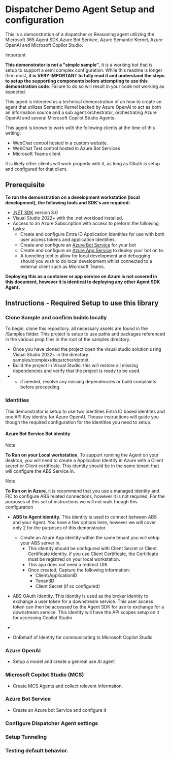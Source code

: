﻿# Dispatcher Demo Agent Setup and configuration
This is a demonstration of a dispatcher or Reasoning agent utilizing the Microsoft 365 Agent SDK,Azure Bot Service, Azure Semantic Kernel, Azure OpenAI and Microsoft Copilot Studio.

> [!IMPORTANT]
> **This demonstrator is not a "simple sample"**, it is a working bot that is setup to support a semi complex configuration. While this readme is longer then most, **it is VERY IMPORTANT to fully read it and understand the steps to setup the supporting components before attempting to use this demonstration code**.  Failure to do so will result in your code not working as expected.


This agent is intended as a technical demonstration of an how to create an agent that utilizes Semantic Kernel backed by Azure OpenAI to act as both an information source and a sub agent orchestrator, orchestrating Azure OpenAI and several Microsoft Copilot Studio Agents.

This agent is known to work with the following clients at the time of this writing:

- WebChat control hosted in a custom website.
- WebChat Test control hosted in Azure Bot Services
- Microsoft Teams client

It is likely other clients will work properly with it, as long as OAuth is setup and configured for that client.

## Prerequisite

**To run the demonstration on a development workstation (local development), the following tools and SDK's are required:**

- [.NET SDK](https://dotnet.microsoft.com/download) version 8.0
- Visual Studio 2022+ with the .net workload installed.
- Access to an Azure Subscription with access to preform the following tasks:
  - Create and configure Entra ID Application Identities for use with both user access tokens and application identities. 
  - Create and configure an [Azure Bot Service](https://aka.ms/AgentsSDK-CreateBot) for your bot
  - Create and configure an [Azure App Service](https://learn.microsoft.com/azure/app-service/) to deploy your bot on to.
  - A tunneling tool to allow for local development and debugging should you wish to do local development whilst connected to a external client such as Microsoft Teams.

**Deploying this as a container or app service on Azure is not covered in this document, however it is identical to deploying any other Agent SDK Agent.**

## Instructions - Required Setup to use this library

### Clone Sample and confirm builds locally

To begin, clone this repository. all necessary assets are found in the /Samples folder. This project is setup to use paths and packages referenced in the various prop files in the root of the samples directory.

- Once you have cloned the project open the visual studio solution using Visual Studio 2022+ in the directory samples/complex/dispatcher/dotnet.
- Build the project in Visual Studio.  this will restore all missing dependencies and verify that the project is ready to be used.
- - if needed, resolve any missing dependencies or build complaints before proceeding.

### Identities

This demonstrator is setup to use two identities Entra ID based identites and one API Key identity for Azure OpenAI.  Thease instructions will guide you though the required configuration for the identities you need to setup. 

#### Azure Bot Service Bot identity

> [!Note]
> **To Run on your Local workstation**, To support running the Agent on your desktop, you will need to create a Application Identity in Azure with a Client secret or Client certificate.  This identity should be in the same tenant that will configure the ABS Service in.
>

> [!Note]
> **To Run on in Azure**, it is recommend that you use a managed identity and FIC to configure ABS related connections, however it is not required, For the purposes of this set of instructions we will not walk though this configuraiton
>

- **ABS to Agent identity.** This identity is used to connect between ABS and your Agent. You have a few options here, however we will cover only 2 for the purposes of this demonstrator.
  - Create an Azure App identity within the same tenant you will setup your ABS server in.
    - This identity should be configured with Client Secret or Client Certificate identity. if you use Client Certificate, the Certiifcate must be registred on your local workstation.
    - This app does not need a redirect URI
    - Once created, Capture the following information:
      - Client\ApplicationID 
      - TenantID
      - Client Secret (if so configured)

- ABS OAuth Identity. This identity is used as the broker identity to exchange a user token for a downstream service. This user access token can then be accessed by the Agent SDK for use to exchange for a downstream service. This identity will have the API scopes setup on it for accessing Copilot Studio

- 
- OnBehalf of Identity for communicating to Microsoft Copilot Studio 

### Azure OpenAI

- Setup a model and create a genreal use AI agent

### Microsoft Copilot Studio (MCS)

- Create MCS Agents and collect relevent informaiton. 

### Azure Bot Service

- Create an Azure bot Service and configure it 

### Configure Dispatcher Agent settings

### Setup Tunneling

### Testing default behavior. 
